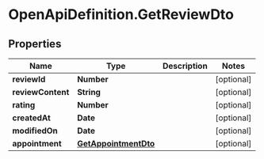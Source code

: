 # OpenApiDefinition.GetReviewDto

## Properties

Name | Type | Description | Notes
------------ | ------------- | ------------- | -------------
**reviewId** | **Number** |  | [optional] 
**reviewContent** | **String** |  | [optional] 
**rating** | **Number** |  | [optional] 
**createdAt** | **Date** |  | [optional] 
**modifiedOn** | **Date** |  | [optional] 
**appointment** | [**GetAppointmentDto**](GetAppointmentDto.md) |  | [optional] 


